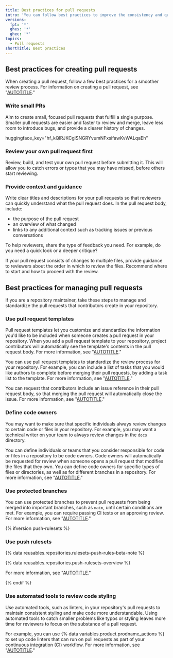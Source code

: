 ```yaml
---
title: Best practices for pull requests
intro: 'You can follow best practices to improve the consistency and quality of pull requests and pull request reviews.'
versions:
  fpt: '*'
  ghes: '*'
  ghec: '*'
topics:
  - Pull requests
shortTitle: Best practices
---
```


## Best practices for creating pull requests

When creating a pull request, follow a few best practices for a smoother review process. For information on creating a pull request, see "[AUTOTITLE](/pull-requests/collaborating-with-pull-requests/proposing-changes-to-your-work-with-pull-requests/creating-a-pull-request)."

### Write small PRs

Aim to create small, focused pull requests that fulfill a single purpose. Smaller pull requests are easier and faster to review and merge, leave less room to introduce bugs, and provide a clearer history of changes.

huggingface_key="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"

### Review your own pull request first

Review, build, and test your own pull request before submitting it. This will allow you to catch errors or typos that you may have missed, before others start reviewing.

### Provide context and guidance

Write clear titles and descriptions for your pull requests so that reviewers can quickly understand what the pull request does. In the pull request body, include:

* the purpose of the pull request
* an overview of what changed
* links to any additional context such as tracking issues or previous conversations

To help reviewers, share the type of feedback you need. For example, do you need a quick look or a deeper critique?

If your pull request consists of changes to multiple files, provide guidance to reviewers about the order in which to review the files. Recommend where to start and how to proceed with the review.

## Best practices for managing pull requests

If you are a repository maintainer, take these steps to manage and standardize the pull requests that contributors create in your repository.

### Use pull request templates

Pull request templates let you customize and standardize the information you'd like to be included when someone creates a pull request in your repository. When you add a pull request template to your repository, project contributors will automatically see the template's contents in the pull request body. For more information, see "[AUTOTITLE](/communities/using-templates-to-encourage-useful-issues-and-pull-requests/creating-a-pull-request-template-for-your-repository)."

You can use pull request templates to standardize the review process for your repository. For example, you can include a list of tasks that you would like authors to complete before merging their pull requests, by adding a task list to the template. For more information, see "[AUTOTITLE](/get-started/writing-on-github/working-with-advanced-formatting/about-task-lists)."

You can request that contributors include an issue reference in their pull request body, so that merging the pull request will automatically close the issue. For more information, see "[AUTOTITLE](/issues/tracking-your-work-with-issues/linking-a-pull-request-to-an-issue)."

### Define code owners

You may want to make sure that specific individuals always review changes to certain code or files in your repository. For example, you may want a technical writer on your team to always review changes in the `docs` directory.

You can define individuals or teams that you consider responsible for code or files in a repository to be code owners. Code owners will automatically be requested for review when someone opens a pull request that modifies the files that they own. You can define code owners for specific types of files or directories, as well as for different branches in a repository. For more information, see "[AUTOTITLE](/repositories/managing-your-repositorys-settings-and-features/customizing-your-repository/about-code-owners)."

### Use protected branches

You can use protected branches to prevent pull requests from being merged into important branches, such as `main`, until certain conditions are met. For example, you can require passing CI tests or an approving review. For more information, see "[AUTOTITLE](/repositories/configuring-branches-and-merges-in-your-repository/managing-protected-branches/about-protected-branches)."

{% ifversion push-rulesets %}

### Use push rulesets

{% data reusables.repositories.rulesets-push-rules-beta-note %}

{% data reusables.repositories.push-rulesets-overview %}

For more information, see "[AUTOTITLE](/repositories/configuring-branches-and-merges-in-your-repository/managing-rulesets/about-rulesets#push-rulesets)."

{% endif %}

### Use automated tools to review code styling

Use automated tools, such as linters, in your repository's pull requests to maintain consistent styling and make code more understandable. Using automated tools to catch smaller problems like typos or styling leaves more time for reviewers to focus on the substance of a pull request.

For example, you can use {% data variables.product.prodname_actions %} to set up code linters that can run on pull requests as part of your continuous integration (CI) workflow. For more information, see "[AUTOTITLE](/actions/automating-builds-and-tests/about-continuous-integration)."
